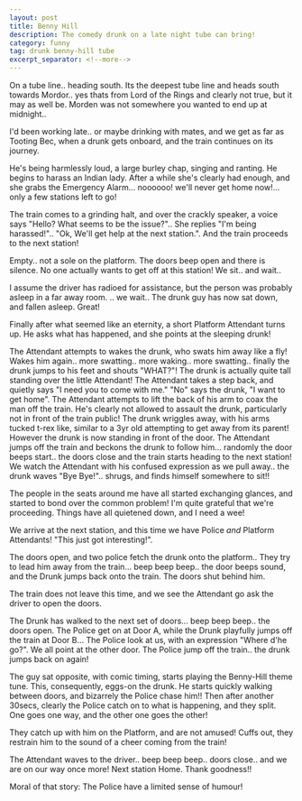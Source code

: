 ```yaml
---
layout: post
title: Benny Hill
description: The comedy drunk on a late night tube can bring!
category: funny
tag: drunk benny-hill tube
excerpt_separator: <!--more-->
---
```


On a tube line.. heading south. Its the deepest tube line and heads south towards Mordor.. yes thats from Lord of the Rings and clearly not true, but it may as well be. Morden was not somewhere you wanted to end up at midnight..

I'd been working late.. or maybe drinking with mates, and we get as far as Tooting Bec, when a drunk gets onboard, and the train continues on its journey.

He's being harmlessly loud, a large burley chap, singing and ranting. He begins to harass an Indian lady. After a while she's clearly had enough, and she grabs the Emergency Alarm... noooooo! we'll never get home now!... only a few stations left to go!

The train comes to a grinding halt, and over the crackly speaker, a voice says "Hello? What seems to be the issue?".. She replies "I'm being harassed!".. "Ok, We'll get help at the next station.". And the train proceeds to the next station!

Empty.. not a sole on the platform. The doors beep open and there is silence. No one actually wants to get off at this station! We sit.. and wait..

I assume the driver has radioed for assistance, but the person was probably asleep in a far away room. .. we wait.. The drunk guy has now sat down, and fallen asleep. Great!

Finally after what seemed like an eternity, a short Platform Attendant turns up. He asks what has happened, and she points at the sleeping drunk!

The Attendant attempts to wakes the drunk, who swats him away like a fly! Wakes him again.. more swatting.. more waking.. more swatting.. finally the drunk jumps to his feet and shouts "WHAT?"! The drunk is actually quite tall standing over the little Attendant! The Attendant takes a step back, and quietly says 
"I need you to come with me."
"No" says the drunk, "I want to get home". The Attendant attempts to lift the back of his arm to coax the man off the train. He's clearly not allowed to assault the drunk, particularly not in front of the train public! The drunk wriggles away, with his arms tucked t-rex like, similar to a 3yr old attempting to get away from its parent! However the drunk is now standing in front of the door. The Attendant jumps off the train and beckons the drunk to follow him... randomly the door beeps start.. the doors close and the train starts heading to the next station! We watch the Attendant with his confused expression as we pull away.. the drunk waves "Bye Bye!".. shrugs, and finds himself somewhere to sit!!

The people in the seats around me have all started exchanging glances, and started to bond over the common problem! I'm quite grateful that we're proceeding. Things have all quietened down, and I need a wee!

We arrive at the next station, and this time we have Police *and* Platform Attendants! "This just got interesting!".

The doors open, and two police fetch the drunk onto the platform.. They try to lead him away from the train... beep beep beep.. the door beeps sound, and the Drunk jumps back onto the train. The doors shut behind him.

The train does not leave this time, and we see the Attendant go ask the driver to open the doors. 

The Drunk has walked to the next set of doors... beep beep beep.. the doors open. The Police get on at Door A, while the Drunk playfully jumps off the train at Door B...
The Police look at us, with an expression "Where d'he go?". We all point at the other door. The Police jump off the train.. the drunk jumps back on again!

The guy sat opposite, with comic timing, starts playing the Benny-Hill theme tune. This, consequently, eggs-on the drunk. He starts quickly walking between doors, and bizarrely the Police chase him!! Then after another 30secs, clearly the Police catch on to what is happening, and they split. One goes one way, and the other one goes the other!

They catch up with him on the Platform, and are not amused! Cuffs out, they restrain him to the sound of a cheer coming from the train!

The Attendant waves to the driver.. beep beep beep.. doors close.. and we are on our way once more! Next station Home. Thank goodness!!

Moral of that story: The Police have a limited sense of humour!
